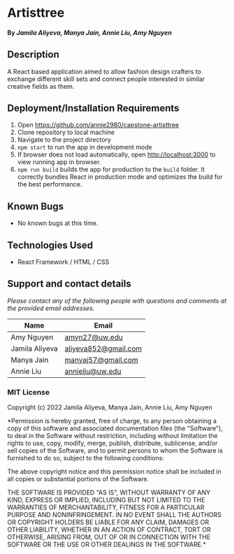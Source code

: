 # Artisttree

#### By _**Jamila Aliyeva, Manya Jain, Annie Liu, Amy Nguyen**_

## Description
A React based application aimed to allow fashion design crafters to exchange different skill sets and connect people interested in similar creative fields as them.

## Deployment/Installation Requirements
1. Open https://github.com/annie2980/capstone-artisttree
2. Clone repository to local machine 
3. Navigate to the project directory 
4. `npm start` to run the app in development mode
5. If browser does not load automatically, open [http://localhost:3000](http://localhost:3000) to view running app in browser.
6. `npm run build` builds the app for production to the `build` folder. It correctly bundles React in production mode and optimizes the build for the best performance.

## Known Bugs
* No known bugs at this time.

## Technologies Used
* React Framework / HTML / CSS 


## Support and contact details

_Please contact any of the following people with questions and comments at the provided email addresses._

| Name | Email | 
|---|---|
| Amy Nguyen | amyn27@uw.edu |
| Jamila Aliyeva | aliyeva852@gmail.com | 
| Manya Jain | manyaj57@gmail.com | 
| Annie Liu| annieliu@uw.edu  |


### MIT License
Copyright (c) 2022 Jamila Aliyeva, Manya Jain, Annie Liu, Amy Nguyen

*Permission is hereby granted, free of charge, to any person obtaining a copy of this software and associated documentation files (the "Software"), to deal in the Software without restriction, including without limitation the rights to use, copy, modify, merge, publish, distribute, sublicense, and/or sell copies of the Software, and to permit persons to whom the Software is furnished to do so, subject to the following conditions:

The above copyright notice and this permission notice shall be included in all copies or substantial portions of the Software.

THE SOFTWARE IS PROVIDED "AS IS", WITHOUT WARRANTY OF ANY KIND, EXPRESS OR IMPLIED, INCLUDING BUT NOT LIMITED TO THE WARRANTIES OF MERCHANTABILITY, FITNESS FOR A PARTICULAR PURPOSE AND NONINFRINGEMENT. IN NO EVENT SHALL THE AUTHORS OR COPYRIGHT HOLDERS BE LIABLE FOR ANY CLAIM, DAMAGES OR OTHER LIABILITY, WHETHER IN AN ACTION OF CONTRACT, TORT OR OTHERWISE, ARISING FROM, OUT OF OR IN CONNECTION WITH THE SOFTWARE OR THE USE OR OTHER DEALINGS IN THE SOFTWARE.*